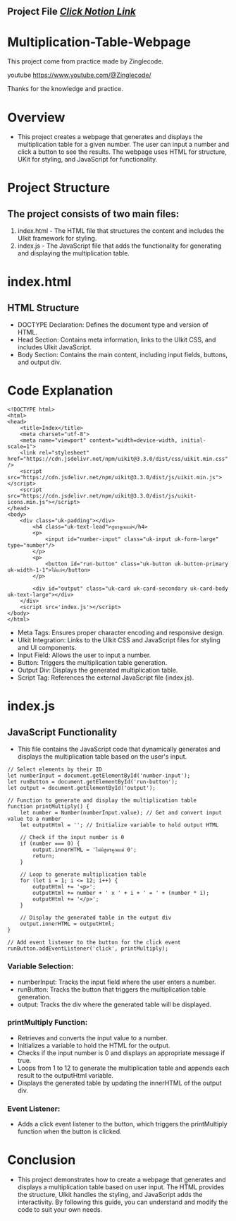 
## Project File [_Click Notion Link_](https://www.notion.so/suphakit-panthu/JavaScript-e54d5a6b6298486daf6fb2a73eabbaf2?pvs=4#805ec3f5bd984dbd8f38baa2a38770f1)

# Multiplication-Table-Webpage

This project come from practice made by Zinglecode.

youtube https://www.youtube.com/@Zinglecode/

Thanks for the knowledge and practice.

# Overview
- This project creates a webpage that generates and displays the multiplication table for a given number. The user can input a number and click a button to see the results. The webpage uses HTML for structure, UKit for styling, and JavaScript for functionality.

# Project Structure
## The project consists of two main files:
1. index.html - The HTML file that structures the content and includes the UIkit framework for styling.
2. index.js - The JavaScript file that adds the functionality for generating and displaying the multiplication table.

# index.html
## HTML Structure
- DOCTYPE Declaration: Defines the document type and version of HTML.
- Head Section: Contains meta information, links to the UIkit CSS, and includes UIkit JavaScript.
- Body Section: Contains the main content, including input fields, buttons, and output div.

# Code Explanation
```
<!DOCTYPE html>
<html>
<head>
    <title>Index</title>
    <meta charset="utf-8">
    <meta name="viewport" content="width=device-width, initial-scale=1">
    <link rel="stylesheet" href="https://cdn.jsdelivr.net/npm/uikit@3.3.0/dist/css/uikit.min.css" />
    <script src="https://cdn.jsdelivr.net/npm/uikit@3.3.0/dist/js/uikit.min.js"></script>
    <script src="https://cdn.jsdelivr.net/npm/uikit@3.3.0/dist/js/uikit-icons.min.js"></script>
</head>
<body>
    <div class="uk-padding"></div>
        <h4 class="uk-text-lead">สูตรคูณแม่</h4>
        <p>
            <input id="number-input" class="uk-input uk-form-large" type="number"/>
        </p>
        <p>
            <button id="run-button" class="uk-button uk-button-primary uk-width-1-1">ได้แก่</button>
        </p>

        <div id="output" class="uk-card uk-card-secondary uk-card-body uk-text-large"></div>
    </div>
    <script src='index.js'></script>
</body>
</html>
```

- Meta Tags: Ensures proper character encoding and responsive design.
- UIkit Integration: Links to the UIkit CSS and JavaScript files for styling and UI components.
- Input Field: Allows the user to input a number.
- Button: Triggers the multiplication table generation.
- Output Div: Displays the generated multiplication table.
- Script Tag: References the external JavaScript file (index.js).

# index.js
## JavaScript Functionality
- This file contains the JavaScript code that dynamically generates and displays the multiplication table based on the user's input.
```
// Select elements by their ID
let numberInput = document.getElementById('number-input');
let runButton = document.getElementById('run-button');
let output = document.getElementById('output');

// Function to generate and display the multiplication table
function printMultiply() {
    let number = Number(numberInput.value); // Get and convert input value to a number
    let outputHtml = ''; // Initialize variable to hold output HTML

    // Check if the input number is 0
    if (number === 0) {
        output.innerHTML = 'ไม่มีสูตรคูณแม่ 0';
        return;
    }

    // Loop to generate multiplication table
    for (let i = 1; i <= 12; i++) {
        outputHtml += '<p>';
        outputHtml += number + ' x ' + i + ' = ' + (number * i);
        outputHtml += '</p>';
    }

    // Display the generated table in the output div
    output.innerHTML = outputHtml;
}

// Add event listener to the button for the click event
runButton.addEventListener('click', printMultiply);
```

### Variable Selection:
- numberInput: Tracks the input field where the user enters a number.
- runButton: Tracks the button that triggers the multiplication table generation.
- output: Tracks the div where the generated table will be displayed.

### printMultiply Function:
- Retrieves and converts the input value to a number.
- Initializes a variable to hold the HTML for the output.
- Checks if the input number is 0 and displays an appropriate message if true.
- Loops from 1 to 12 to generate the multiplication table and appends each result to the outputHtml variable.
- Displays the generated table by updating the innerHTML of the output div.

### Event Listener:
- Adds a click event listener to the button, which triggers the printMultiply function when the button is clicked.

# Conclusion
- This project demonstrates how to create a webpage that generates and displays a multiplication table based on user input. The HTML provides the structure, UIkit handles the styling, and JavaScript adds the interactivity. By following this guide, you can understand and modify the code to suit your own needs.
